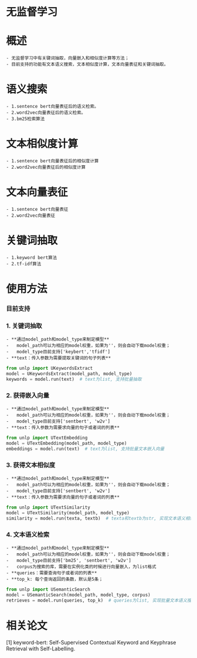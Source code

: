 # 无监督学习

# 概述
    - 无监督学习中有关键词抽取，向量嵌入和相似度计算等方法；
    - 目前支持的功能有文本语义搜索，文本相似度计算，文本向量表征和关键词抽取。


# 语义搜索
    - 1.sentence bert向量表征后的语义检索。
    - 2.word2vec向量表征后的语义检索。
    - 3.bm25检索算法

# 文本相似度计算
    - 1.sentence bert向量表征后的相似度计算
    - 2.word2vec向量表征后的相似度计算

# 文本向量表征
    - 1.sentence bert向量表征
    - 2.word2vec向量表征

# 关键词抽取
    - 1.keyword bert算法
    - 2.tf-idf算法

# 使用方法
### 目前支持
### 1. 关键词抽取  
    - **通过model_path和model_type来制定模型**   
    -   model_path可以为相应的model权重，如果为''，则会自动下载model权重；  
    -   model_type目前支持['keybert','tfidf']   
    - **text：传入参数为需要提取关键词的句子列表**  

```py
from unlp import UKeywordsExtract
model = UKeywordsExtract(model_path, model_type)
keywords = model.run(text)  # text为list, 支持批量抽取
```

### 2. 获得嵌入向量  
    - **通过model_path和model_type来制定模型**  
    -   model_path可以为相应的model权重，如果为''，则会自动下载model权重；  
    -   model_type目前支持['sentbert', 'w2v'] 
    - **text：传入参数为需要求向量的句子或者词的列表**

```py
from unlp import UTextEmbedding
model = UTextEmbedding(model_path, model_type)
embeddings = model.run(text)  # text为list, 支持批量文本嵌入向量
```

### 3. 获得文本相似度  
    - **通过model_path和model_type来制定模型**  
    -   model_path可以为相应的model权重，如果为''，则会自动下载model权重；  
    -   model_type目前支持['sentbert', 'w2v'] 
    - **text：传入参数为需要求向量的句子或者词的列表** 

```py
from unlp import UTextSimilarity
model = UTextSimilarity(model_path, model_type)
similarity = model.run(texta, textb)  # texta和textb为str, 实现文本语义相似度计算
```

### 4. 文本语义检索  
    - **通过model_path和model_type来制定模型**  
    -   model_path可以为相应的model权重，如果为''，则会自动下载model权重；  
    -   model_type目前支持['bm25', 'sentbert', 'w2v']  
    -   corpus为搜索的库，需要在实例化类的时候进行向量嵌入，为list格式
    - **queries：需要查询句子或者词的列表**  
    - **top_k: 每个查询返回的条数，默认是5条；   

```py
from unlp import USemanticSearch
model = USemanticSearch(model_path, model_type, corpus)
retrieves = model.run(queries, top_k)  # queries为list, 实现批量文本语义搜索
```

   
# 相关论文  
[1] keyword-bert: Self-Supervised Contextual Keyword and Keyphrase Retrieval with Self-Labelling.